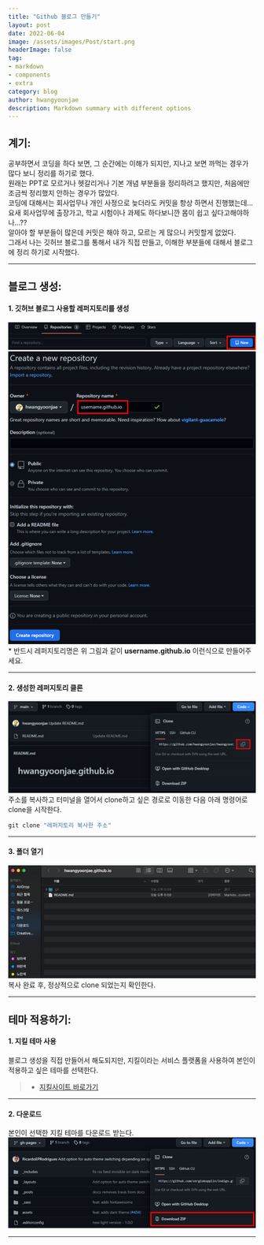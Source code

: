 ```yaml
---
title: "Github 블로그 만들기"
layout: post
date: 2022-06-04
image: /assets/images/Post/start.png
headerImage: false
tag:
- markdown
- components
- extra
category: blog
author: hwangyoonjae
description: Markdown summary with different options
---
```


## 계기:

공부하면서 코딩을 하다 보면, 그 순간에는 이해가 되지만, 지나고 보면 까먹는 경우가 많다 보니 정리를 하기로 했다. <br>
원래는 PPT로 모르거나 헷갈리거나 기본 개념 부분들을 정리하려고 했지만, 처음에만 조금씩 정리했지 안하는 경우가 많았다. <br>
코딩에 대해서는 회사업무나 개인 사정으로 늦더라도 커밋을 항상 하면서 진행했는데...
요새 회사업무에 출장가고, 학교 시험이나 과제도 하다보니깐 몸이 쉽고 싶다고해야하나...?? <br>
알아야 할 부분들이 많은데 커밋은 해야 하고, 모르는 게 많으니 커밋할게 없었다. <br>
그래서 나는 깃허브 블로그를 통해서 내가 직접 만들고, 이해한 부분들에 대해서 블로그에 정리 하기로 시작했다.

* * *

## 블로그 생성:
#### 1. 깃허브 블로그 사용할 레퍼지토리를 생성
![텍스트](/assets/images/Github/%EB%A0%88%ED%8D%BC%EC%A7%80%ED%86%A0%EB%A6%AC%EC%83%9D%EC%84%B1.PNG)
![텍스트](/assets/images/Github/%EB%A0%88%ED%8D%BC%EC%A7%80%ED%86%A0%EB%A6%AC%EC%9D%B4%EB%A6%84%EC%A0%95%ED%95%98%EA%B8%B0.PNG)
<br>
\* 반드시 레퍼지토리명은 위 그림과 같이 **username.github.io** 이런식으로 만들어주세요.
* * *

#### 2. 생성한 레퍼지토리 클론
![텍스트](/assets/images/Github/%ED%81%B4%EB%A1%A0%ED%95%98%EA%B8%B0.PNG)
<br>
주소를 복사하고 터미널을 열어서 clone하고 싶은 경로로 이동한 다음 아래 명령어로 clone을 시작한다.
```javascript
git clone "레퍼지토리 복사한 주소"
```
* * *

#### 3. 폴더 열기
![텍스트](/assets/images/Github/%ED%81%B4%EB%A1%A0%ED%99%95%EC%9D%B8.PNG)
<br>
복사 완료 후, 정상적으로 clone 되었는지 확인한다.
* * *

## 테마 적용하기:
#### 1. 지킬 테마 사용
블로그 생성을 직접 만들어서 해도되지만, 지킬이라는 서비스 플랫폼을 사용하여 본인이 적용하고 싶은 테마를 선택한다.
<br>
> * [지킬사이트 바로가기](http://jekyllthemes.org/ "지킬테마")

* * *

#### 2. 다운로드
본인이 선택한 지킬 테마를 다운로드 받는다.
<br>
![텍스트](/assets/images/Github/%EC%A7%80%ED%82%AC%ED%85%8C%EB%A7%88%20%EB%8B%A4%EC%9A%B4.PNG)
* * *